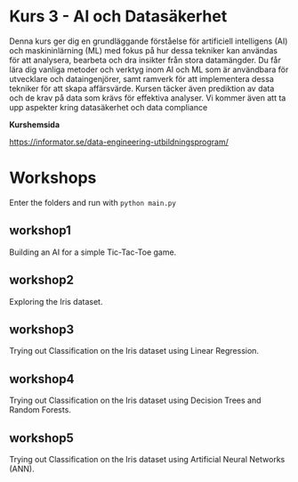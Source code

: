 # Kurs 3 - AI och Datasäkerhet

Denna kurs ger dig en grundläggande förståelse för artificiell intelligens (AI) och maskininlärning (ML) med fokus på hur dessa tekniker kan användas för att analysera, bearbeta och dra insikter från stora datamängder. Du får lära dig vanliga metoder och verktyg inom AI och ML som är användbara för utvecklare och dataingenjörer, samt ramverk för att implementera dessa tekniker för att skapa affärsvärde. Kursen täcker även prediktion av data och de krav på data som krävs för effektiva analyser. Vi kommer även att ta upp aspekter kring datasäkerhet och data compliance

**Kurshemsida**

https://informator.se/data-engineering-utbildningsprogram/

# Workshops

Enter the folders and run with `python main.py`

## workshop1

Building an AI for a simple Tic-Tac-Toe game.

## workshop2

Exploring the Iris dataset.

## workshop3

Trying out Classification on the Iris dataset using Linear Regression.

## workshop4

Trying out Classification on the Iris dataset using Decision Trees and Random Forests.

## workshop5

Trying out Classification on the Iris dataset using Artificial Neural Networks (ANN).
